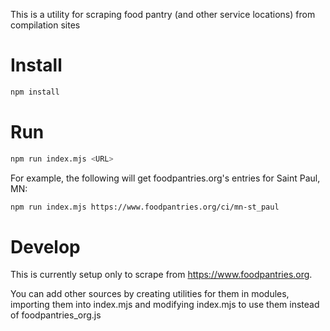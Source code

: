 This is a utility for scraping food pantry (and other service locations) from compilation sites

# Install
```bash
npm install
```

# Run
```bash
npm run index.mjs <URL>
```

For example, the following will get foodpantries.org's entries for Saint Paul, MN:
```bash
npm run index.mjs https://www.foodpantries.org/ci/mn-st_paul
```

# Develop
This is currently setup only to scrape from https://www.foodpantries.org.

You can add other sources by creating utilities for them in modules, importing them into index.mjs and modifying index.mjs to use them instead of foodpantries_org.js
